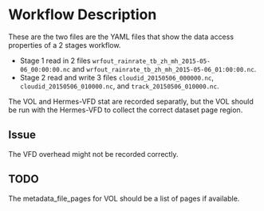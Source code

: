 # Workflow Description
These are the two files are the YAML files that show the data access properties of a 2 stages workflow. 
- Stage 1 read in 2 files `wrfout_rainrate_tb_zh_mh_2015-05-06_00:00:00.nc` and `wrfout_rainrate_tb_zh_mh_2015-05-06_01:00:00.nc`.
- Stage 2 read and write 3 files `cloudid_20150506_000000.nc`, `cloudid_20150506_010000.nc`, and `track_20150506_010000.nc`.

The VOL and Hermes-VFD stat are recorded separatly, but the VOL should be run with the Hermes-VFD to collect the correct dataset page region.
## Issue
The VFD overhead might not be recorded correctly.
## TODO
The metadata_file_pages for VOL should be a list of pages if available.